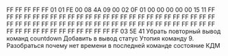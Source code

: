 FF FF FF FF FF 01 01 FE 00 08 4A 09 00 02 0F 01 00 00 00 00 00 15 11 FF FF FF FF FF FF FF FF FF FF FF FF FF FF FF FF FF FF FF FF FF FF FF FF FF FF FF FF FF FF FF FF FF FF FF FF FF FF FF FF FF FF FF FF FF FF FF FF FF FF FF FF FF FF FF FF FF FF FF FF FF FF 03 5E 41
Убрать повторный вывод команд countdown
Добавить в вывод статус Утопия команду 9.
Разобраться почему нет времени в последней команде состояние КДМ 
